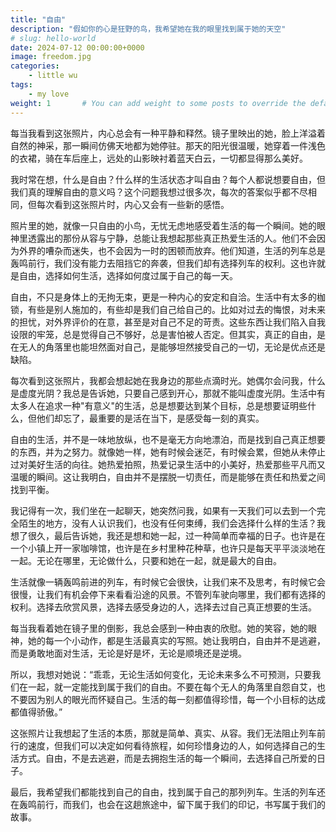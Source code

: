 ```yaml
---
title: "自由"
description: "假如你的心是狂野的鸟，我希望她在我的眼里找到属于她的天空"
# slug: hello-world
date: 2024-07-12 00:00:00+0000
image: freedom.jpg
categories:
    - little wu
tags:
    - my love
weight: 1       # You can add weight to some posts to override the default sorting (date descending)
---
```



每当我看到这张照片，内心总会有一种平静和释然。镜子里映出的她，脸上洋溢着自然的神采，那一瞬间仿佛天地都为她停驻。那天的阳光很温暖，她穿着一件浅色的衣裙，骑在车后座上，远处的山影映衬着蓝天白云，一切都显得那么美好。

我时常在想，什么是自由？什么样的生活状态才叫自由？每个人都说想要自由，但我们真的理解自由的意义吗？这个问题我想过很多次，每次的答案似乎都不尽相同，但每次看到这张照片时，内心又会有一些新的感悟。

照片里的她，就像一只自由的小鸟，无忧无虑地感受着生活的每一个瞬间。她的眼神里透露出的那份从容与宁静，总能让我想起那些真正热爱生活的人。他们不会因为外界的嘈杂而迷失，也不会因为一时的困顿而放弃。他们知道，生活的列车总是轰鸣前行，我们没有能力去阻挡它的奔袭，但我们却有选择列车的权利。这也许就是自由，选择如何生活，选择如何度过属于自己的每一天。

自由，不只是身体上的无拘无束，更是一种内心的安定和自洽。生活中有太多的枷锁，有些是别人施加的，有些却是我们自己给自己的。比如对过去的悔恨，对未来的担忧，对外界评价的在意，甚至是对自己不足的苛责。这些东西让我们陷入自我设限的牢笼，总是觉得自己不够好，总是害怕被人否定。但其实，真正的自由，是在无人的角落里也能坦然面对自己，是能够坦然接受自己的一切，无论是优点还是缺陷。

每次看到这张照片，我都会想起她在我身边的那些点滴时光。她偶尔会问我，什么是虚度光阴？我总是告诉她，只要自己感到开心，那就不能叫虚度光阴。生活中有太多人在追求一种"有意义"的生活，总是想要达到某个目标，总是想要证明些什么，但他们却忘了，最重要的是活在当下，是感受每一刻的真实。

自由的生活，并不是一味地放纵，也不是毫无方向地漂泊，而是找到自己真正想要的东西，并为之努力。就像她一样，她有时候会迷茫，有时候会累，但她从未停止过对美好生活的向往。她热爱拍照，热爱记录生活中的小美好，热爱那些平凡而又温暖的瞬间。这让我明白，自由并不是摆脱一切责任，而是能够在责任和热爱之间找到平衡。

我记得有一次，我们坐在一起聊天，她突然问我，如果有一天我们可以去到一个完全陌生的地方，没有人认识我们，也没有任何束缚，我们会选择什么样的生活？我想了很久，最后告诉她，我还是想和她一起，过一种简单而幸福的日子。也许是在一个小镇上开一家咖啡馆，也许是在乡村里种花种草，也许只是每天平平淡淡地在一起。无论在哪里，无论做什么，只要和她在一起，就是最大的自由。

生活就像一辆轰鸣前进的列车，有时候它会很快，让我们来不及思考，有时候它会很慢，让我们有机会停下来看看沿途的风景。不管列车驶向哪里，我们都有选择的权利。选择去欣赏风景，选择去感受身边的人，选择去过自己真正想要的生活。

每当我看着她在镜子里的倒影，我总会感到一种由衷的欣慰。她的笑容，她的眼神，她的每一个小动作，都是生活最真实的写照。她让我明白，自由并不是逃避，而是勇敢地面对生活，无论是好是坏，无论是顺境还是逆境。

所以，我想对她说：“乖乖，无论生活如何变化，无论未来多么不可预测，只要我们在一起，就一定能找到属于我们的自由。不要在每个无人的角落里自怨自艾，也不要因为别人的眼光而怀疑自己。生活的每一刻都值得珍惜，每一个小目标的达成都值得骄傲。”

这张照片让我想起了生活的本质，那就是简单、真实、从容。我们无法阻止列车前行的速度，但我们可以决定如何看待旅程，如何珍惜身边的人，如何选择自己的生活方式。自由，不是去逃避，而是去拥抱生活的每一个瞬间，去选择自己所爱的日子。

最后，我希望我们都能找到自己的自由，找到属于自己的那列列车。生活的列车还在轰鸣前行，而我们，也会在这趟旅途中，留下属于我们的印记，书写属于我们的故事。